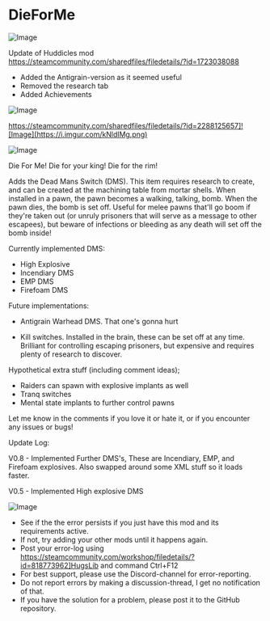 # DieForMe

![Image](https://i.imgur.com/WAEzk68.png)

Update of Huddicles mod
https://steamcommunity.com/sharedfiles/filedetails/?id=1723038088

- Added the Antigrain-version as it seemed useful
- Removed the research tab
- Added Achievements

![Image](https://i.imgur.com/7Gzt3Rg.png)


https://steamcommunity.com/sharedfiles/filedetails/?id=2288125657]![Image](https://i.imgur.com/kNldlMg.png)

	
![Image](https://i.imgur.com/NOW7jU1.png)

Die For Me! Die for your king! Die for the rim!

Adds the Dead Mans Switch (DMS). This item requires research to create, and can be created at the machining table from mortar shells. When installed in a pawn, the pawn becomes a walking, talking, bomb. When the pawn dies, the bomb is set off. Useful for melee pawns that&apos;ll go boom if they&apos;re taken out (or unruly prisoners that will serve as a message to other escapees), but beware of infections or bleeding as any death will set off the bomb inside!

Currently implemented DMS:
- High Explosive
- Incendiary DMS
- EMP DMS
- Firefoam DMS

Future implementations:
- Antigrain Warhead DMS. That one&apos;s gonna hurt

- Kill switches. Installed in the brain, these can be set off at any time. Brilliant for controlling escaping prisoners, but expensive and requires plenty of research to discover.

Hypothetical extra stuff (including comment ideas);
- Raiders can spawn with explosive implants as well
- Tranq switches
- Mental state implants to further control pawns

Let me know in the comments if you love it or hate it, or if you encounter any issues or bugs!

Update Log:

V0.8 - Implemented Further DMS&apos;s, These are Incendiary, EMP, and Firefoam explosives. Also swapped around some XML stuff so it loads faster.

V0.5 - Implemented High explosive DMS

![Image](https://i.imgur.com/Rs6T6cr.png)



-  See if the the error persists if you just have this mod and its requirements active.
-  If not, try adding your other mods until it happens again.
-  Post your error-log using https://steamcommunity.com/workshop/filedetails/?id=818773962]HugsLib and command Ctrl+F12
-  For best support, please use the Discord-channel for error-reporting.
-  Do not report errors by making a discussion-thread, I get no notification of that.
-  If you have the solution for a problem, please post it to the GitHub repository.



